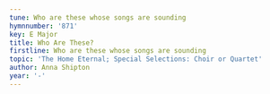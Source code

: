```yaml
---
tune: Who are these whose songs are sounding
hymnnumber: '871'
key: E Major
title: Who Are These?
firstline: Who are these whose songs are sounding
topic: 'The Home Eternal; Special Selections: Choir or Quartet'
author: Anna Shipton
year: '-'
---
```

